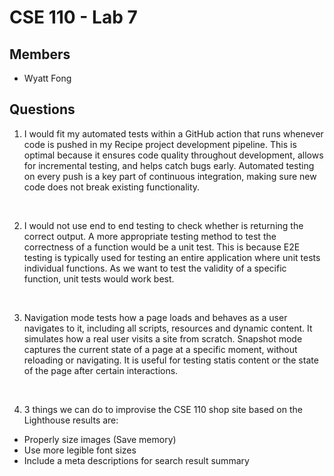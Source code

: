 # CSE 110 - Lab 7

## Members
- Wyatt Fong

## Questions
1. I would fit my automated tests within a GitHub action that runs whenever code is pushed in my Recipe project development pipeline. This is optimal because it ensures code quality throughout development, allows for incremental testing, and helps catch bugs early. Automated testing on every push is a key part of continuous integration, making sure new code does not break existing functionality. 
<br>

2. I would not use end to end testing to check whether is returning the correct output. A more appropriate testing method to test the correctness of a function would be a unit test. This is because E2E testing is typically used for testing an entire application where unit tests individual functions. As we want to test the validity of a specific function, unit tests would work best.
<br>

3. Navigation mode tests how a page loads and behaves as a user navigates to it, including all scripts, resources and dynamic content. It simulates how a real user visits a site from scratch. Snapshot mode captures the current state of a page at a specific moment, without reloading or navigating. It is useful for testing statis content or the state of the page after certain interactions.
<br>

4. 3 things we can do to improvise the CSE 110 shop site based on the Lighthouse results are:
- Properly size images (Save memory)
- Use more legible font sizes
- Include a meta descriptions for search result summary


